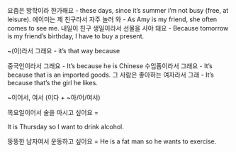 요즘은 방학이라 한가해요 - these days, since it’s summer i’m not busy (free, at leisure). 
에이미는 제 친구라서 자주 놀러 와 -  As Amy is my friend, she often comes to see me.
내일이 친구 생일이라서 선물을 사야 돼요 - Because tomorrow is my friend’s birthday, I have to buy a present.

~(이)라서 그래요 - it’s that way because

중국인이라서 그래요 - It’s because he is Chinese
수입품이라서 그래요 - It’s because that is an imported goods.
그 사람은 좋아하는 여자라서 그래 - It’s because that’s the girl he likes.

~이어서, 여서   (이다 + ~아/어/여서)

목요일이어서 술을 마시고 싶어요 = 

It is Thursday so I want to drink alcohol.

뚱뚱한 남자여서 운동하고 싶어요 = He is a fat man so he wants to exercise.